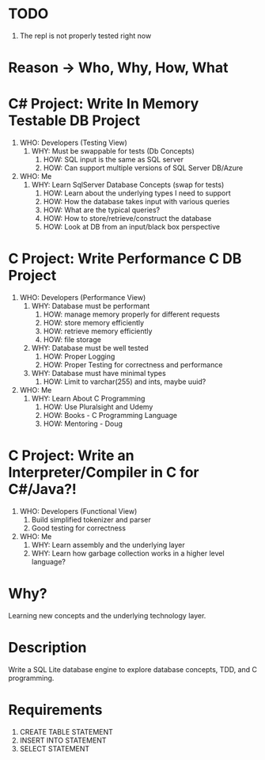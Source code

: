 # TODO
1. The repl is not properly tested right now

# Reason -> Who, Why, How, What

# C# Project: Write In Memory Testable DB Project
1. WHO: Developers (Testing View)
    1. WHY: Must be swappable for tests (Db Concepts)
        1. HOW: SQL input is the same as SQL server
        2. HOW: Can support multiple versions of SQL Server DB/Azure
2. WHO: Me
    1. WHY: Learn SqlServer Database Concepts (swap for tests)
        1. HOW: Learn about the underlying types I need to support
        2. HOW: How the database takes input with various queries
        3. HOW: What are the typical queries?
        4. HOW: How to store/retrieve/construct the database
        5. HOW: Look at DB from an input/black box perspective

# C Project: Write Performance C DB Project
1. WHO: Developers (Performance View)
    1. WHY: Database must be performant
       1. HOW: manage memory properly for different requests
       2. HOW: store memory efficiently
       3. HOW: retrieve memory efficiently
       4. HOW: file storage
    2. WHY: Database must be well tested
       1. HOW: Proper Logging
       2. HOW: Proper Testing for correctness and performance
    3. WHY: Database must have minimal types
       1. HOW: Limit to varchar(255) and ints, maybe uuid?
2. WHO: Me
    1. WHY: Learn About C Programming
       1. HOW: Use Pluralsight and Udemy
       2. HOW: Books - C Programming Language
       3. HOW: Mentoring - Doug

# C Project: Write an Interpreter/Compiler in C for C#/Java?!
1. WHO: Developers (Functional View)
   1. Build simplified tokenizer and parser
   2. Good testing for correctness
3. WHO: Me 
    1. WHY: Learn assembly and the underlying layer
    2. WHY: Learn how garbage collection works in a higher level language?
   
# Why?

Learning new concepts and the underlying technology layer.

# Description

Write a SQL Lite database engine to explore database concepts, TDD, and C programming.

# Requirements

1. CREATE TABLE STATEMENT
2. INSERT INTO STATEMENT
3. SELECT STATEMENT
